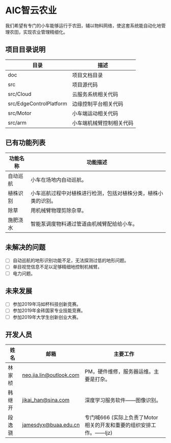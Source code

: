 # AIC智云农业
我们希望有专门的小车能够运行于农田，辅以物料网络，使这套系统能自动化地管理农田，实现农业管理精细化。


## 项目目录说明
| 目录 | 描述 |
| --- | --- |
| doc | 项目文档目录 |
| src | 项目源代码 |
| src/Cloud | 云服务系统相关代码 |
| src/EdgeControlPlatform | 边缘控制平台相关代码 |
| src/Motor | 小车端运动相关代码 |
| src/arm | 小车端机械臂控制相关代码 |

## 已有功能列表
| 功能名称 | 功能描述 |
| --- | --- |
| 自动巡航 | 小车在场地内自动巡航。|
| 植株识别 | 小车巡航过程中对植株进行检测，包括对植株分类，植株小类的识别。|
| 除草 | 用机械臂物理剪除杂草。|
| 施肥浇水 | 智能泵调度物料通过管道由机械臂配给给小车。|

## 未解决的问题
 - [ ] 自动巡航的地形识别功能不足，无法探测过低的地形问题。
 - [ ] 单目视觉信息不足以足够精细地控制机械臂。
 - [ ] 电力问题。
 
## 未来发展
 - [ ] 参加2019年冯如杯科技创新竞赛。
 - [ ] 参加2019年金砖国家专业技能竞赛。
 - [ ] 参加2019年大学生创新创业大赛。
 
## 开发人员
| 姓名 | 邮箱 | 主要工作 | 
| --- | --- | --- |
| 林家桢 | neo.jia.lin@outlook.com | PM，硬件维修，服务器运维。主要是打杂。 |
| 韩继开 | jikai_han@sina.com | 深度学习服务软件——图像识别。 |
| 段逸骁 | jamesdyx@buaa.edu.cn | 专门喊666 (实际上负责了Motor相关的开发和重要的组织安排工作。——ljz)|
